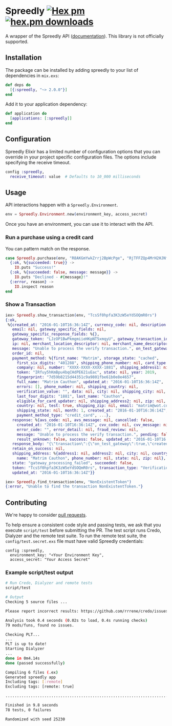 # Spreedly [![Hex pm](http://img.shields.io/hexpm/v/spreedly.svg?style=flat)](https://hex.pm/packages/spreedly) [![hex.pm downloads](https://img.shields.io/hexpm/dt/spreedly.svg?style=flat)](https://hex.pm/packages/spreedly)

A wrapper of the Spreedly API ([documentation](http://hexdocs.pm/spreedly/)). This library is not officially supported.

## Installation

The package can be installed by adding spreedly to your list of dependencies in `mix.exs`:

```elixir
def deps do
  [{:spreedly, "~> 2.0.0"}]
end
```

Add it to your application dependency:

```elixir
def application do
  [applications: [:spreedly]]
end
```

## Configuration

Spreedly Elixir has a limited number of configuration options that you can override in your project specific configuration files. The options include specifying the receive timeout.

```elixir
config :spreedly,
  receive_timeout: value  # Defaults to 10_000 milliseconds
```

## Usage

API interactions happen with a `Spreedly.Environment`.

```elixir
env = Spreedly.Environment.new(environment_key, access_secret)
```

Once you have an environment, you can use it to interact with the API.

### Run a purchase using a credit card

You can pattern match on the response.

```elixir
case Spreedly.purchase(env, "R8AKGmYwkZrrj2BpWcPge", "RjTFFZQp4MrH2HJNfPwK", 2344) do
  {:ok, %{succeeded: true}} ->
    IO.puts "Success!"
  {:ok, %{succeeded: false, message: message}} ->
    IO.puts "Declined - #{message}!"
  {:error, reason} ->
    IO.inspect reason
end
```

### Show a Transaction

```elixir
iex> Spreedly.show_transaction(env, "TcsSf0hpfa3K3zW5eYdSOQmR0rs")
{:ok,
 %{created_at: "2016-01-10T16:36:14Z", currency_code: nil, description: nil,
   email: nil, gateway_specific_fields: nil,
   gateway_specific_response_fields: %{},
   gateway_token: "LJzOP1BwPkmgmiieHKpNT5xmqyU", gateway_transaction_id: nil,
   ip: nil, merchant_location_descriptor: nil, merchant_name_descriptor: nil,
   message: "Unable to process the verify transaction.", on_test_gateway: true,
   order_id: nil,
   payment_method: %{first_name: "Matrim", storage_state: "cached",
     first_six_digits: "401288", shipping_phone_number: nil, card_type: "visa",
     company: nil, number: "XXXX-XXXX-XXXX-1881", shipping_address1: nil,
     token: "IRfuy5hKmBpu4bqCHdPE621uEac", state: nil, year: 2019,
     fingerprint: "7d59b8215d44351c9a9801fbe61b0e8e4657",
     full_name: "Matrim Cauthon", updated_at: "2016-01-10T16:36:14Z",
     errors: [], phone_number: nil, shipping_country: nil,
     verification_value: "", data: nil, city: nil, shipping_city: nil,
     last_four_digits: "1881", last_name: "Cauthon",
     eligible_for_card_updater: nil, shipping_address2: nil, zip: nil,
     country: nil, test: true, shipping_zip: nil, email: "matrim@wot.com",
     shipping_state: nil, month: 1, created_at: "2016-01-10T16:36:14Z",
     payment_method_type: "credit_card", ...},
   response: %{avs_code: nil, avs_message: nil, cancelled: false,
     created_at: "2016-01-10T16:36:14Z", cvv_code: nil, cvv_message: nil,
     error_code: "", error_detail: nil, fraud_review: nil,
     message: "Unable to process the verify transaction.", pending: false,
     result_unknown: false, success: false, updated_at: "2016-01-10T16:36:14Z"},
   response_body: "{\"transaction\":{\"on_test_gateway\":true,\"created_at\":\"2016-01-10T16:36:14Z\",\"updated_at\":\"2016-01-10T16:36:14Z\",\"succeeded\":false,\"state\":\"gateway_processing_failed\",\"token\":\"8A8vvB2RbbL41CRz7YYUbAQW5Yw\",\"transaction_type\":\"Verification\",\"order_id\":null,\"ip\":null,\"description\":null,\"email\":null,\"merchant_name_descriptor\":null,\"merchant_location_descriptor\":null,\"gateway_specific_fields\":null,\"gateway_specific_response_fields\":{},\"gateway_transaction_id\":null,\"currency_code\":null,\"retain_on_success\":null,\"message\":\"Unable to process the verify transaction.\",\"gateway_token\":\"LJzOP1BwPkmgmiieHKpNT5xmqyU\",\"response\":{\"success\":false,\"message\":\"Unable to process the verify transaction.\",\"avs_code\":null,\"avs_message\":null,\"cvv_code\":null,\"cvv_message\":null,\"pending\":false,\"result_unknown\":false,\"error_code\":\"\",\"error_detail\":null,\"cancelled\":false,\"fraud_review\":null,\"created_at\":\"2016-01-10T16:36:14Z\",\"updated_at\":\"2016-01-10T16:36:14Z\"},\"shipping_address\":{\"name\":\"Matrim Cauthon\",\"address1\":null,\"address2\":null,\"city\":null,\"state\":null,\"zip\":null,\"country\":null,\"phone_number\":null},\"payment_method\":{\"token\":\"IRfuy5hKmBpu4bqCHdPE621uEac\",\"created_at\":\"2016-01-10T16:36:14Z\",\"updated_at\":\"2016-01-10T16:36:14Z\",\"email\":\"matrim@wot.com\",\"data\":null,\"storage_state\":\"cached\",\"test\":true,\"last_four_digits\":\"1881\",\"first_six_digits\":\"401288\",\"card_type\":\"visa\",\"first_name\":\"Matrim\",\"last_name\":\"Cauthon\",\"month\":1,\"year\":2019,\"address1\":null,\"address2\":null,\"city\":null,\"state\":null,\"zip\":null,\"country\":null,\"phone_number\":null,\"company\":null,\"full_name\":\"Matrim Cauthon\",\"eligible_for_card_updater\":null,\"shipping_address1\":null,\"shipping_address2\":null,\"shipping_city\":null,\"shipping_state\":null,\"shipping_zip\":null,\"shipping_country\":null,\"shipping_phone_number\":null,\"payment_method_type\":\"credit_card\",\"errors\":[],\"fingerprint\":\"7d59b8215d44351c9a9801fbe61b0e8e4657\",\"verification_value\":\"\",\"number\":\"XXXX-XXXX-XXXX-1881\"}}}",
   retain_on_success: nil,
   shipping_address: %{address1: nil, address2: nil, city: nil, country: nil,
     name: "Matrim Cauthon", phone_number: nil, state: nil, zip: nil},
   state: "gateway_processing_failed", succeeded: false,
   token: "TcsSf0hpfa3K3zW5eYdSOQmR0rs", transaction_type: "Verification",
   updated_at: "2016-01-10T16:36:14Z"}}

iex> Spreedly.find_transaction(env, "NonExistentToken")
{:error, "Unable to find the transaction NonExistentToken."}
```

## Contributing

We're happy to consider [pull requests](https://help.github.com/articles/creating-a-pull-request-from-a-fork/).

To help ensure a consistent code style and passing tests, we ask that you execute `script/test` before submitting the PR. The test script runs Credo, Dialyzer and the remote test suite. To run the remote test suite, the `config/test.secret.exs` file must have valid Spreedly credentials:

```
config :spreedly,
  environment_key: "<Your Environment Key",
  access_secret: "Your Access Secret"
```

### Example script/test output

```bash
# Run Credo, Dialyzer and remote tests
script/test

# Output
Checking 5 source files ...

Please report incorrect results: https://github.com/rrrene/credo/issues

Analysis took 0.4 seconds (0.02s to load, 0.4s running checks)
79 mods/funs, found no issues.

Checking PLT...
...
PLT is up to date!
Starting Dialyzer
...
done in 0m4.14s
done (passed successfully)

Compiling 6 files (.ex)
Generated spreedly app
Including tags: [:remote]
Excluding tags: [remote: true]

..............................................................................

Finished in 9.8 seconds
78 tests, 0 failures

Randomized with seed 25230
```
